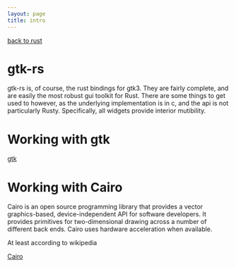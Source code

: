 ```yaml
---
layout: page
title: intro
---
```


[back to rust](../../rust.html)

# gtk-rs

gtk-rs is, of course, the rust bindings for gtk3. They are fairly complete, and are easily the most robust gui toolkit for Rust. There are some things to get used to however, as the underlying implementation is in c, and the api is not particularly Rusty. Specifically, all widgets provide interior mutibility.

# Working with gtk
[gtk](gtk.html)

# Working with Cairo
Cairo is an open source programming library that provides a vector graphics-based, device-independent API for software developers. It provides primitives for two-dimensional drawing across a number of different back ends. Cairo uses hardware acceleration when available. 

At least according to wikipedia

[Cairo](cairo.html)
